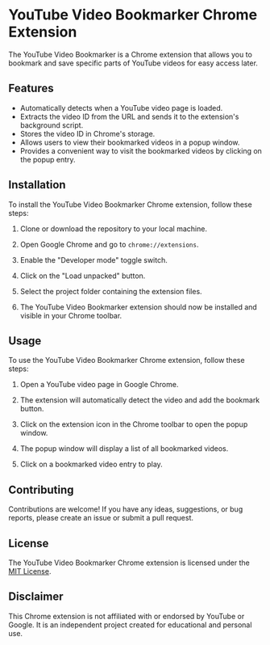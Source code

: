 # YouTube Video Bookmarker Chrome Extension

The YouTube Video Bookmarker is a Chrome extension that allows you to bookmark and save specific parts of YouTube videos for easy access later.

## Features

- Automatically detects when a YouTube video page is loaded.
- Extracts the video ID from the URL and sends it to the extension's background script.
- Stores the video ID in Chrome's storage.
- Allows users to view their bookmarked videos in a popup window.
- Provides a convenient way to visit the bookmarked videos by clicking on the popup entry.

## Installation

To install the YouTube Video Bookmarker Chrome extension, follow these steps:

1. Clone or download the repository to your local machine.

2. Open Google Chrome and go to `chrome://extensions`.

3. Enable the "Developer mode" toggle switch.

4. Click on the "Load unpacked" button.

5. Select the project folder containing the extension files.

6. The YouTube Video Bookmarker extension should now be installed and visible in your Chrome toolbar.

## Usage

To use the YouTube Video Bookmarker Chrome extension, follow these steps:

1. Open a YouTube video page in Google Chrome.

2. The extension will automatically detect the video and add the bookmark button.

3. Click on the extension icon in the Chrome toolbar to open the popup window.

4. The popup window will display a list of all bookmarked videos.

5. Click on a bookmarked video entry to play.

## Contributing

Contributions are welcome! If you have any ideas, suggestions, or bug reports, please create an issue or submit a pull request.

## License

The YouTube Video Bookmarker Chrome extension is licensed under the [MIT License](LICENSE).

## Disclaimer

This Chrome extension is not affiliated with or endorsed by YouTube or Google. It is an independent project created for educational and personal use.
